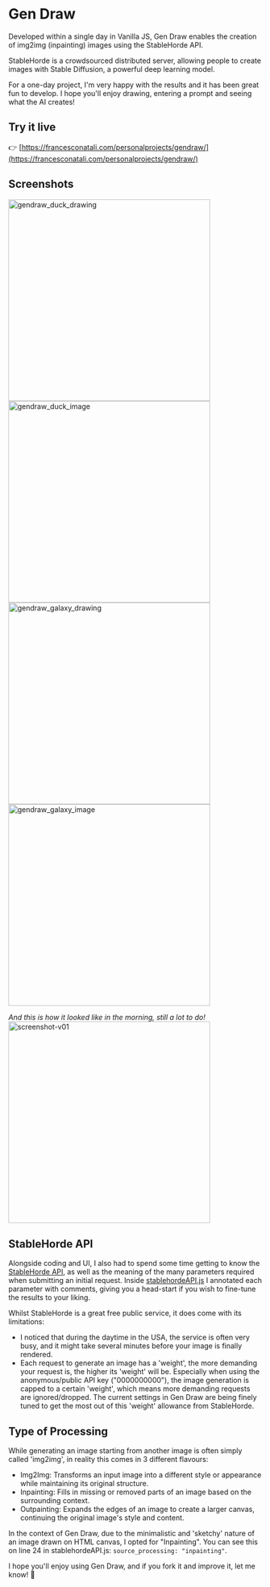 # Gen Draw
Developed within a single day in Vanilla JS, Gen Draw enables the creation of img2img (inpainting) images using the StableHorde API.

StableHorde is a crowdsourced distributed server, allowing people to create images with Stable Diffusion, a powerful deep learning model.

For a one-day project, I'm very happy with the results and it has been great fun to develop. I hope you'll enjoy drawing, entering a prompt and seeing what the AI creates!

## Try it live
👉 [https://francesconatali.com/personalprojects/gendraw/](https://francesconatali.com/personalprojects/gendraw/) 

## Screenshots
<img width="400" alt="gendraw_duck_drawing" src="https://github.com/francesconatali/gendraw/assets/34441930/51004d36-feaf-4273-8427-5581494be72e">
<img width="400" alt="gendraw_duck_image" src="https://github.com/francesconatali/gendraw/assets/34441930/b195bc2d-c785-4ef8-8ec0-ee32c45919de">
<img width="400" alt="gendraw_galaxy_drawing" src="https://github.com/francesconatali/gendraw/assets/34441930/22768d5c-43e4-456f-8a58-8acfc075ccdb">
<img width="400" alt="gendraw_galaxy_image" src="https://github.com/francesconatali/gendraw/assets/34441930/47facd95-3de6-4564-84ce-b6c37034a2f2">
  
_And this is how it looked like in the morning, still a lot to do!_<br>
<img width="400" alt="screenshot-v01" src="https://github.com/francesconatali/gendraw/assets/34441930/fbb05f29-eb94-454b-9cef-10b8d6bf4e29">

## StableHorde API
Alongside coding and UI, I also had to spend some time getting to know the [StableHorde API](https://stablehorde.net/api/), as well as the meaning of the many parameters required when submitting an initial request. Inside [stablehordeAPI.js](https://github.com/francesconatali/gendraw/blob/main/js/stablehordeAPI.js) I annotated each parameter with comments, giving you a head-start if you wish to fine-tune the results to your liking.

Whilst StableHorde is a great free public service, it does come with its limitations: 

- I noticed that during the daytime in the USA, the service is often very busy, and it might take several minutes before your image is finally rendered.
- Each request to generate an image has a 'weight', the more demanding your request is, the higher its 'weight' will be. Especially when using the anonymous/public API key ("0000000000"), the image generation is capped to a certain 'weight', which means more demanding requests are ignored/dropped. The current settings in Gen Draw are being finely tuned to get the most out of this 'weight' allowance from StableHorde.

## Type of Processing

While generating an image starting from another image is often simply called 'img2img', in reality this comes in 3 different flavours:

- Img2Img: Transforms an input image into a different style or appearance while maintaining its original structure.
- Inpainting: Fills in missing or removed parts of an image based on the surrounding context.
- Outpainting: Expands the edges of an image to create a larger canvas, continuing the original image's style and content.

In the context of Gen Draw, due to the minimalistic and 'sketchy' nature of an image drawn on HTML canvas, I opted for "Inpainting". You can see this on line 24 in stablehordeAPI.js:  `source_processing: "inpainting"`.

I hope you'll enjoy using Gen Draw, and if you fork it and improve it, let me know! 🙋
